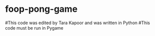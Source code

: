# foop-pong-game
#This code was edited by Tara Kapoor and was written in Python
#This code must be run in Pygame
